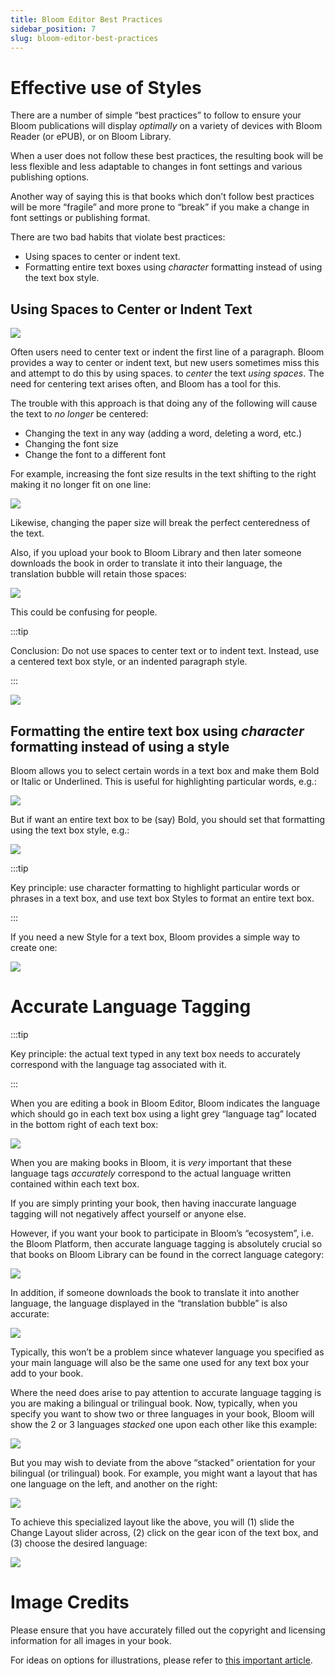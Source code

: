 ```yaml
---
title: Bloom Editor Best Practices
sidebar_position: 7
slug: bloom-editor-best-practices
---
```




# Effective use of Styles


There are a number of simple “best practices” to follow to ensure your Bloom publications will display _optimally_ on a variety of devices with Bloom Reader (or ePUB), or on Bloom Library.


When a user does not follow these best practices, the resulting book will be less flexible and less adaptable to changes in font settings and various publishing options. 


Another way of saying this is that books which don’t follow best practices will be more “fragile” and more prone to “break” if you make a change in font settings or publishing format.


There are two bad habits that violate best practices:

- Using spaces to center or indent text.
- Formatting entire text boxes using _character_ formatting instead of using the text box style.

## Using Spaces to Center or Indent Text


![](/notion_imgs/1329966447.png)


Often users need to center text or indent the first line of a paragraph. Bloom provides a way to center or indent text, but new users sometimes miss this and attempt to do this by using spaces. to _center_ the text _using spaces_. The need for centering text arises often, and Bloom has a tool for this.


The trouble with this approach is that doing any of the following will cause the text to _no longer_ be centered:

- Changing the text in any way (adding a word, deleting a word, etc.)
- Changing the font size
- Change the font to a different font

For example, increasing the font size results in the text shifting to the right making it no longer fit on one line:


![](/notion_imgs/1095565929.png)


Likewise, changing the paper size will break the perfect centeredness of the text.


Also, if you upload your book to Bloom Library and then later someone downloads the book in order to translate it into their language, the translation bubble will retain those spaces:


![](/notion_imgs/630195828.png)


This could be confusing for people.


:::tip

Conclusion: Do not use spaces to center text or to indent text.  Instead, use a centered text box style, or an indented paragraph style.

:::



![](/notion_imgs/2022340528.png)


## Formatting the entire text box using _character_ formatting instead of using a style


Bloom allows you to select certain words in a text box and make them Bold or Italic or Underlined. This is useful for highlighting particular words, e.g.: 


![](/notion_imgs/837725460.png)


But if want an entire text box to be (say) Bold, you should set that formatting using the text box style, e.g.:


![](/notion_imgs/893089497.png)


:::tip

Key principle: use character formatting to highlight particular words or phrases in a text box, and use text box Styles to format an entire text box.

:::



If you need a new Style for a text box, Bloom provides a simple way to create one:


![](/notion_imgs/409758586.gif)


# Accurate Language Tagging


:::tip

Key principle: the actual text typed in any text box needs to accurately correspond with the language tag associated with it.

:::



When you are editing a book in Bloom Editor, Bloom indicates the language which should go in each text box using a light grey “language tag” located in the bottom right of each text box:


![](/notion_imgs/2096481155.png)


When you are making books in Bloom, it is _very_ important that these language tags _accurately_ correspond to the actual language written contained within each text box. 


If you are simply printing your book, then having inaccurate language tagging will not negatively affect yourself or anyone else. 


However, if you want your book to participate in Bloom’s “ecosystem”, i.e. the Bloom Platform, then accurate language tagging is absolutely crucial so that books on Bloom Library can be found in the correct language category:


![](/notion_imgs/1689979575.png)


In addition, if someone downloads the book to translate it into another language, the language displayed in the “translation bubble” is also accurate:


![](/notion_imgs/1672424362.png)


Typically, this won’t be a problem since whatever language you specified as your main language will also be the same one used for any text box your add to your book.


Where the need does arise to pay attention to accurate language tagging is you are making a bilingual or trilingual book. Now, typically, when you specify you want to show two or three languages in your book, Bloom will show the 2 or 3 languages _stacked_ one upon each other like this example:


![](/notion_imgs/2070825830.png)


But you may wish to deviate from the above “stacked” orientation for your bilingual (or trilingual) book. For example, you might want a layout that has one language on the left, and another on the right:


![](/notion_imgs/1311532285.png)


To achieve this specialized layout like the above, you will (1) slide the Change Layout slider across, (2) click on the gear icon of the text box, and (3) choose the desired language:


 


![](/notion_imgs/2092903332.png)


# Image Credits


Please ensure that you have accurately filled out the copyright and licensing information for all images in your book.  


For ideas on options for illustrations, please refer to [this important article](https://bloomlibrary.org/page/create/page/Create-Resources-Illustrations).

